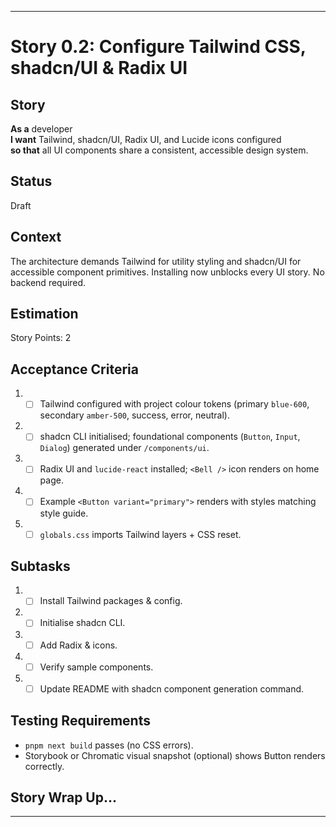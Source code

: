 ---

# Story 0.2: Configure Tailwind CSS, shadcn/UI & Radix UI

## Story
**As a** developer  
**I want** Tailwind, shadcn/UI, Radix UI, and Lucide icons configured  
**so that** all UI components share a consistent, accessible design system.

## Status
Draft

## Context
The architecture demands Tailwind for utility styling and shadcn/UI for accessible component primitives. Installing now unblocks every UI story. No backend required.

## Estimation
Story Points: 2

## Acceptance Criteria
1. - [ ] Tailwind configured with project colour tokens (primary `blue‑600`, secondary `amber‑500`, success, error, neutral).
2. - [ ] shadcn CLI initialised; foundational components (`Button`, `Input`, `Dialog`) generated under `/components/ui`.
3. - [ ] Radix UI and `lucide-react` installed; `<Bell />` icon renders on home page.
4. - [ ] Example `<Button variant="primary">` renders with styles matching style guide.
5. - [ ] `globals.css` imports Tailwind layers + CSS reset.

## Subtasks
1. - [ ] Install Tailwind packages & config.
2. - [ ] Initialise shadcn CLI.
3. - [ ] Add Radix & icons.
4. - [ ] Verify sample components.
5. - [ ] Update README with shadcn component generation command.

## Testing Requirements
- `pnpm next build` passes (no CSS errors).
- Storybook or Chromatic visual snapshot (optional) shows Button renders correctly.

## Story Wrap Up…
<!-- same empty section -->

---